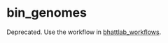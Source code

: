 # bin_genomes
Deprecated. Use the workflow in [bhattlab_workflows](https://github.com/bhattlab/bhattlab_workflows). 
